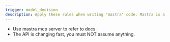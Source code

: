 ```yaml
---
trigger: model_decision
description: Apply these rules when writing "mastra" code. Mastra is a typescript frameowrk for building agents and workflows.
---
```


- Use mastra mcp server to refer to docs.
- The API is changing fast, you must NOT assume anything.
